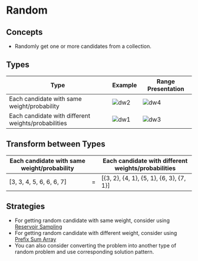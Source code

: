 # Random

## Concepts
- Randomly get one or more candidates from a collection.

## Types
| Type | Example | Range Presentation |
|----|----|----|
| Each candidate with same weight/probability | ![dw2](https://user-images.githubusercontent.com/8989447/116018948-5ae37900-a600-11eb-9026-fa273f1082e1.png) | ![dw4](https://user-images.githubusercontent.com/8989447/116019932-88c9bd00-a602-11eb-898f-de7579124887.png) |
| Each candidate with different weights/probabilities | ![dw1](https://user-images.githubusercontent.com/8989447/116018822-17890a80-a600-11eb-8bcd-b8a8dc74ebc4.png) | ![dw3](https://user-images.githubusercontent.com/8989447/116019646-ead5f280-a601-11eb-8880-320f8beb405c.png) |

## Transform between Types
| Each candidate with same weight/probability |  |Each candidate with different weights/probabilities |
|---|---|----|
| [3, 3, 4, 5, 6, 6, 6, 7] | = | [{3, 2}, {4, 1}, {5, 1}, {6, 3}, {7, 1}] |

## Strategies
- For getting random candidate with same weight, consider using [Reservoir Sampling]()
- For getting random candidate with different weight, consider using [Prefix Sum Array]()
- You can also consider converting the problem into another type of random problem and use corresponding solution pattern.
